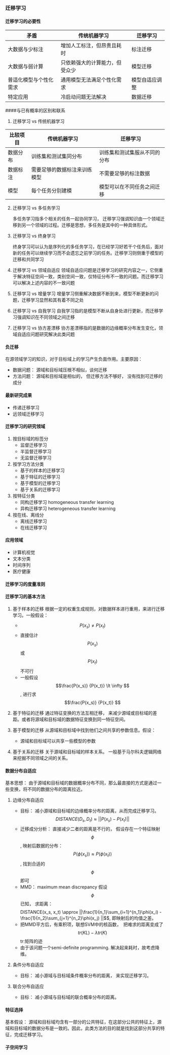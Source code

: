 ### 迁移学习
#### 迁移学习的必要性

| 矛盾 | 传统机器学习 | 迁移学习 |
| ------ | ------ | ------ |
|大数据与少标注|增加人工标注，但昂贵且耗时 | 标注迁移 |
|大数据与弱计算|只依赖强大的计算能力，但受众少|模型迁移| 
|普适化模型与个性化需求|通用模型无法满足个性化需求|模型自适应调整|
|特定应用|冷启动问题无法解决|数据迁移|
####与已有概率的区别和联系
1. 迁移学习 vs 传统机器学习

|比较项目|传统机器学习|迁移学习|
|------|------|------|
|数据分布|训练集和测试集同分布|训练集和测试集服从不同的分布|
|数据标注|需要足够的数据标注来训练模型|不需要足够的标注数据|
|模型|每个任务分别建模|模型可以在不同任务之间迁移|

2. 迁移学习 vs 多任务学习  

   多任务学习指多个相关的任务一起协同学习， 迁移学习强调知识由一个领域迁移到另一个领域的过程。迁移是思想，多任务是其中的一种具体形式。
   
3. 迁移学习 vs 终身学习

   终身学习可以认为是序列化的多任务学习，在已经学习好若干个任务后，面对新的任务可以继续学习而不会遗忘之前学习的任务。迁移学习则侧重于模型的迁移和共同学习
   
4. 迁移学习 vs 领域自适应
   领域自适应问题是迁移学习的研究内容之一，它侧重于解决特征空间一致，类别空间一致，仅特征分布不一致的问题。而迁移学习可以解决上述内容的不一致问题
   
5. 迁移学习 vs 增量学习
   增量学习侧重解决数据不断到来，模型不断更新的问题，迁移学习显然和其有着不同之处
   
6. 迁移学习 vs 自我学习 
   自我学习指的是模型不断从自身处进行更新，而迁移学习强调知识在不同领域之间迁移
   
7. 迁移学习 vs 协方差漂移
   协方差漂移指的是数据的边缘概率分布发生变化，领域自适应问题研究解决此类问题
   
#### 负迁移
   在源领域学习的知识，对于目标域上的学习产生负面作用。主要原因：
   - 数据问题： 源域和目标域压根不相似，谈何迁移
   - 方法问题： 源域和目标域是相似的， 但迁移方法不够好， 没有找到可迁移的成分
   
#### 最新研究成果
- 传递迁移学习
- 远领域迁移学习

#### 迁移学习的研究领域

1. 按目标域的标签分
    - 监督迁移学习
    - 半监督迁移学习
    - 无监督迁移学习
2. 按学习方法分类
    - 基于的样本的迁移学习
    - 基于特征的迁移学习
    - 基于模型的迁移学习
    - 基于关系的迁移学习
3. 按特征分类
    - 同构迁移学习 homogeneous transfer learning
    - 异构迁移学习 heterogeneous transfer learning
4. 按在线、离线分
    - 离线迁移学习
    - 在线迁移学习
    
#### 应用领域
- 计算机视觉
- 文本分类
- 时间序列
- 医疗健康

#### 迁移学习的度量准则


#### 迁移学习的基本方法
1. 基于样本的迁移
   根据一定的权重生成规则，对数据样本进行重用，来进行迁移学习。一般假设：
   - $$P(x_s) \neq P(x_t)$$
   - 直接估计 $$P(x_s)$$或$$ P(x_t)$$不可行
   - 一般假设$$\frac{P(x_s)} {P(x_t)} \lt \infty $$, 进行求$$\frac{P(x_s)} {P(x_t)} $$
2. 基于特征的迁移
   通过特征变换的方法互相迁移， 来减少源域或目标域的差距。或者将源域和目标域的数据特征变换到同一特征空间。

3. 基于模型的迁移
   从源域和目标域中找到他们之间共享的参数信息。假设：
   - 源域和目标域可以共享一些模型的参数
   
4. 基于关系的迁移
   关于源域和目标域的样本关系。 一般基于马尔科夫逻辑网络来挖掘不同领域之间的关系。

#### 数据分布自适应
   基本思想： 由于源域和目标域的数据概率分布不同，那么最直接的方式是通过一些变换，将不同的数据分布的距离拉近。
1. 边缘分布自适应
   - 目标： 减小源域和目标域的边缘概率分布的距离，从而完成迁移学习。 $$DISTANCE(D_s, D_t) \approx ||P(x_s) - P(x_t)|| $$
   - 迁移成分分析： 直接减少二者的距离是不行的， 假设存在一个特征映射$$\phi$$, 映射后数据的分布：$$P(\phi(x_s)) \approx P(\phi(x_t))$$, 找到合适的$$\phi$$即可
   - MMD： maximum mean discrepancy 假设$$\phi$$已知， 求距离： $$$$DISTANCE(x_s, x_t) \approx ||\frac{1}{n_1}\sum_{i=1}^{n_1}\phi(x_i) - \frac{1}{n_2}\sum_{j=1}^{n_2}\phi(x_j) ||$$, 即映射后的均值之差。 
   - 把MMD平方后，有乘积项，联想SVM中的核函数，　把难求的距离变成了$$tr(KL) - \lambda tr(K)$$ tr:矩阵的迹
   - 由于该问题一个semi-definite programming. 解决起来耗时，故考虑降维。
   
2. 条件分布自适应
   - 目标： 减小源域与目标域条件概率分布的距离， 来实现迁移学习。

3. 联合分布自适应
   - 目标： 减小源域与目标域的联合概率分布的距离。

#### 特征选择
   基本假设： 源域和目标域均含有一部分的公共特征，在这部分公共的特征上，源域和目标域的数据分布是一致的。因此，此类方法的目的就是找到这部分共享的特征，完成迁移学习。
   
#### 子空间学习
   

